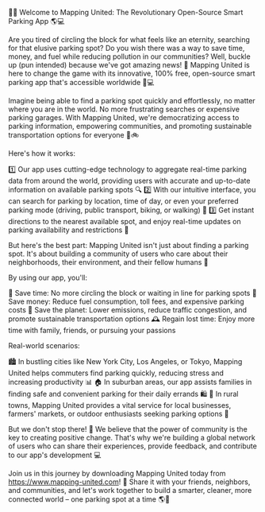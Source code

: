 🚨💥 Welcome to Mapping United: The Revolutionary Open-Source Smart Parking App 🌎💻

Are you tired of circling the block for what feels like an eternity, searching for that elusive parking spot? Do you wish there was a way to save time, money, and fuel while reducing pollution in our communities? Well, buckle up (pun intended) because we've got amazing news! 🚀 Mapping United is here to change the game with its innovative, 100% free, open-source smart parking app that's accessible worldwide 🔴💻

Imagine being able to find a parking spot quickly and effortlessly, no matter where you are in the world. No more frustrating searches or expensive parking garages. With Mapping United, we're democratizing access to parking information, empowering communities, and promoting sustainable transportation options for everyone 🌟🚲

Here's how it works:

1️⃣ Our app uses cutting-edge technology to aggregate real-time parking data from around the world, providing users with accurate and up-to-date information on available parking spots 🔍
2️⃣ With our intuitive interface, you can search for parking by location, time of day, or even your preferred parking mode (driving, public transport, biking, or walking) 📍
3️⃣ Get instant directions to the nearest available spot, and enjoy real-time updates on parking availability and restrictions 🚨

But here's the best part: Mapping United isn't just about finding a parking spot. It's about building a community of users who care about their neighborhoods, their environment, and their fellow humans 🌈

By using our app, you'll:

🔹 Save time: No more circling the block or waiting in line for parking spots
💸 Save money: Reduce fuel consumption, toll fees, and expensive parking costs
🌟 Save the planet: Lower emissions, reduce traffic congestion, and promote sustainable transportation options
🕰️ Regain lost time: Enjoy more time with family, friends, or pursuing your passions

Real-world scenarios:

🏙️ In bustling cities like New York City, Los Angeles, or Tokyo, Mapping United helps commuters find parking quickly, reducing stress and increasing productivity 📊
🏠 In suburban areas, our app assists families in finding safe and convenient parking for their daily errands 🛍️
🌳 In rural towns, Mapping United provides a vital service for local businesses, farmers' markets, or outdoor enthusiasts seeking parking options 🚐

But we don't stop there! 🎉 We believe that the power of community is the key to creating positive change. That's why we're building a global network of users who can share their experiences, provide feedback, and contribute to our app's development 💻

Join us in this journey by downloading Mapping United today from https://www.mapping-united.com! 📲 Share it with your friends, neighbors, and communities, and let's work together to build a smarter, cleaner, more connected world – one parking spot at a time 🌎💪